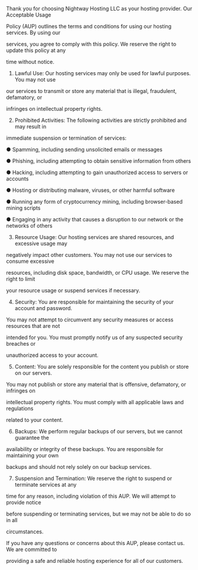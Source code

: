 Thank you for choosing Nightway Hosting LLC as your hosting provider. Our Acceptable Usage

Policy (AUP) outlines the terms and conditions for using our hosting services. By using our

services, you agree to comply with this policy. We reserve the right to update this policy at any

time without notice.



1. Lawful Use: Our hosting services may only be used for lawful purposes. You may not use

our services to transmit or store any material that is illegal, fraudulent, defamatory, or

infringes on intellectual property rights.

2. Prohibited Activities: The following activities are strictly prohibited and may result in

immediate suspension or termination of services:

● Spamming, including sending unsolicited emails or messages

● Phishing, including attempting to obtain sensitive information from others

● Hacking, including attempting to gain unauthorized access to servers or accounts

● Hosting or distributing malware, viruses, or other harmful software

● Running any form of cryptocurrency mining, including browser-based mining scripts

● Engaging in any activity that causes a disruption to our network or the networks of others

3. Resource Usage: Our hosting services are shared resources, and excessive usage may

negatively impact other customers. You may not use our services to consume excessive

resources, including disk space, bandwidth, or CPU usage. We reserve the right to limit

your resource usage or suspend services if necessary.

4. Security: You are responsible for maintaining the security of your account and password.

You may not attempt to circumvent any security measures or access resources that are not

intended for you. You must promptly notify us of any suspected security breaches or

unauthorized access to your account.

5. Content: You are solely responsible for the content you publish or store on our servers.

You may not publish or store any material that is offensive, defamatory, or infringes on

intellectual property rights. You must comply with all applicable laws and regulations

related to your content.

6. Backups: We perform regular backups of our servers, but we cannot guarantee the

availability or integrity of these backups. You are responsible for maintaining your own

backups and should not rely solely on our backup services.

7. Suspension and Termination: We reserve the right to suspend or terminate services at any

time for any reason, including violation of this AUP. We will attempt to provide notice

before suspending or terminating services, but we may not be able to do so in all

circumstances.



If you have any questions or concerns about this AUP, please contact us. We are committed to

providing a safe and reliable hosting experience for all of our customers.